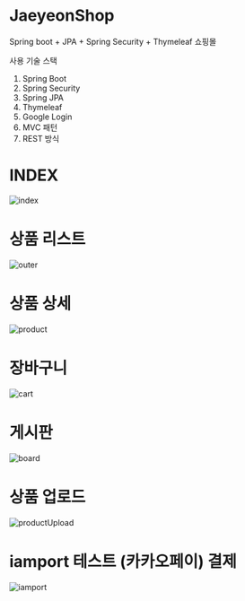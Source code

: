 # JaeyeonShop

Spring boot + JPA + Spring Security + Thymeleaf 쇼핑몰


사용 기술 스택
1. Spring Boot
2. Spring Security
3. Spring JPA
4. Thymeleaf
5. Google Login
6. MVC 패턴
7. REST 방식


# INDEX
![index](https://user-images.githubusercontent.com/52904664/97961207-3c8d8500-1df6-11eb-8a9a-69750d1d6f5a.PNG)

# 상품 리스트
![outer](https://user-images.githubusercontent.com/52904664/97961274-529b4580-1df6-11eb-85cf-51ba8c26c286.PNG)

# 상품 상세
![product](https://user-images.githubusercontent.com/52904664/97961306-63e45200-1df6-11eb-86e6-c7ea2f36625c.PNG)

# 장바구니
![cart](https://user-images.githubusercontent.com/52904664/97961316-6b0b6000-1df6-11eb-9fda-a0a7206f8eb5.PNG)

# 게시판
![board](https://user-images.githubusercontent.com/52904664/97961327-7068aa80-1df6-11eb-89d7-d427db59e9a8.PNG)

# 상품 업로드
![productUpload](https://user-images.githubusercontent.com/52904664/97961347-7b233f80-1df6-11eb-8643-1cf0e0bd6acf.PNG)

# iamport 테스트 (카카오페이) 결제
![iamport](https://user-images.githubusercontent.com/52904664/97962030-af4b3000-1df7-11eb-9e2b-c0fb4d750289.PNG)

